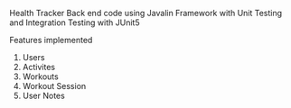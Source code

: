Health Tracker Back end code using Javalin Framework with Unit Testing and Integration Testing with JUnit5

Features implemented 
1. Users
2. Activites
3. Workouts
4. Workout Session
5. User Notes

